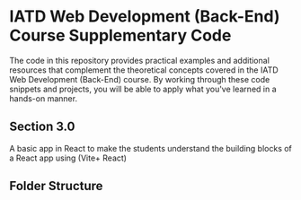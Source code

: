 # IATD Web Development (Back-End) Course Supplementary Code


The code in this repository provides practical examples and additional resources that complement the theoretical concepts covered in the IATD Web Development (Back-End) course. By working through these code snippets and projects, you will be able to apply what you've learned in a hands-on manner.

## Section 3.0

A basic app in React to make the students understand the building blocks of a React app using (Vite+ React)

## Folder Structure 
